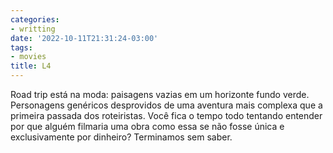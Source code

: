 ```yaml
---
categories:
- writting
date: '2022-10-11T21:31:24-03:00'
tags:
- movies
title: L4
---
```


Road trip está na moda: paisagens vazias em um horizonte fundo verde. Personagens genéricos desprovidos de uma aventura mais complexa que a primeira passada dos roteiristas. Você fica o tempo todo tentando entender por que alguém filmaria uma obra como essa se não fosse única e exclusivamente por dinheiro? Terminamos sem saber.